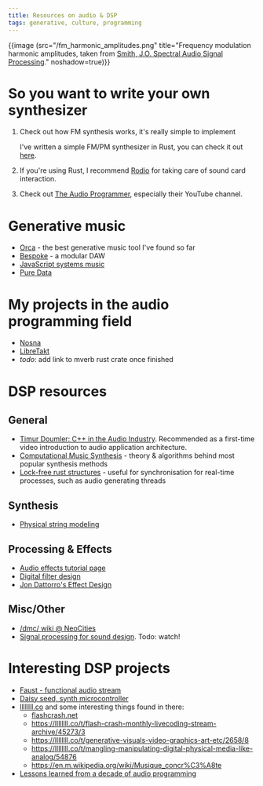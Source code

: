 ```yaml
---
title: Resources on audio & DSP
tags: generative, culture, programming
---
```


{{image (src="/fm_harmonic_amplitudes.png" title="Frequency modulation harmonic amplitudes, taken from <a href='https://ccrma.stanford.edu/~jos/sasp/FM_Harmonic_Amplitudes_Bessel.html'>Smith, J.O. Spectral Audio Signal Processing</a>." noshadow=true)}}

# So you want to write your own synthesizer

1. Check out how FM synthesis works, it's really simple to implement

     I've written a simple FM/PM synthesizer in Rust, you can check 
     it out [here](https://github.com/Wint3rmute/Nosna).
2. If you're using Rust, I recommend [Rodio](https://docs.rs/rodio/latest/rodio/) for taking care of sound card interaction.
3. Check out [The Audio Programmer](https://www.theaudioprogrammer.com/), especially their YouTube channel.


# Generative music

- [Orca](https://github.com/hundredrabbits/Orca) - the best generative music tool I've found so far
- [Bespoke](https://www.bespokesynth.com/) - a modular DAW
- [JavaScript systems music](https://teropa.info/blog/2016/07/28/javascript-systems-music.html)
- [Pure Data](https://puredata.info/) 


# My projects in the audio programming field

- [Nosna](https://github.com/Wint3rmute/Nosna)
- [LibreTakt](https://github.com/Wint3rmute/Libretakt)
- *todo*: add link to mverb rust crate once finished


# DSP resources

## General

- [Timur Doumler: C++ in the Audio Industry](https://invidious.baczek.me/watch?v=boPEO2auJj4&listen=false). Recommended as a first-time video introduction to audio application architecture.
- [Computational Music Synthesis](https://cs.gmu.edu/~sean/book/synthesis/) - theory & algorithms behind most popular synthesis methods
- [Lock-free rust structures](https://morestina.net/blog/742/exploring-lock-free-rust-1-locks) - useful for synchronisation for real-time processes, such as audio generating threads

## Synthesis

- [Physical string modeling](https://ccrma.stanford.edu/software/clm/compmus/clm-tutorials/pm.html#k-s)

## Processing & Effects

- [Audio effects tutorial page](http://www.spinsemi.com/knowledge_base/effects.html)
- [Digital filter design](https://ccrma.stanford.edu/~jos/filters/Why_learn_about_filters.html) 
- [Jon Dattorro's Effect Design](https://ccrma.stanford.edu/~dattorro/EffectDesignPart1.pdf) 

## Misc/Other

- [/dmc/ wiki @ NeoCities](https://dmpdoc.neocities.org/)
- [Signal processing for sound design](https://invidious.baczek.me/watch?v=jVac5IFXpFo). Todo: watch! 


# Interesting DSP projects

- [Faust - functional audio stream](https://faust.grame.fr/) 
- [Daisy seed, synth microcontroller](https://www.electro-smith.com/daisy/daisy)
- [llllllll.co](https://llllllll.co) and some interesting things found in there:
  - [flashcrash.net](https://flashcrash.net/)
  - https://llllllll.co/t/flash-crash-monthly-livecoding-stream-archive/45273/3
  - https://llllllll.co/t/generative-visuals-video-graphics-art-etc/2658/8
  - https://llllllll.co/t/mangling-manipulating-digital-physical-media-like-analog/54876 
  - https://en.m.wikipedia.org/wiki/Musique_concr%C3%A8te
- [Lessons learned from a decade of audio programming](https://invidious.baczek.me/watch?v=Vjm--AqG04Y)
